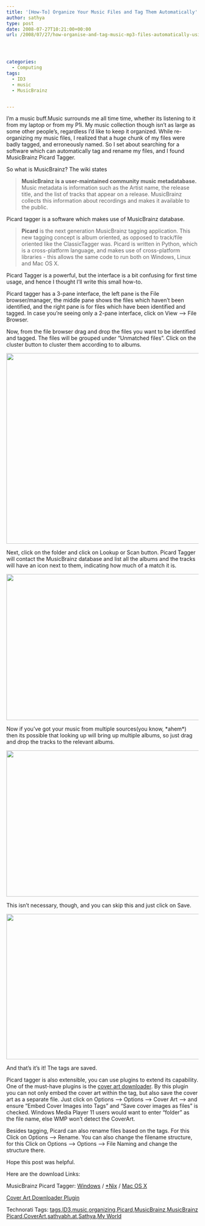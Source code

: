 ```yaml
---
title: '[How-To] Organize Your Music Files and Tag Them Automatically'
author: sathya
type: post
date: 2008-07-27T10:21:00+00:00
url: /2008/07/27/how-organise-and-tag-music-mp3-files-automatically-using-musicbrainz-picard-tagger/




categories:
  - Computing
tags:
  - ID3
  - music
  - MusicBrainz


---
```

I’m a music buff.Music surrounds me all time time, whether its listening to it from my laptop or from my P1i. My music collection though isn’t as large as some other people’s, regardless I’d like to keep it organized. While re-organizing my music files, I realized that a huge chunk of my files were badly tagged, and erroneously named. So I set about searching for a software which can automatically tag and rename my files, and I found MusicBrainz Picard Tagger.  
<!--more-->

So what is MusicBrainz? The wiki states

> **MusicBrainz is a user-maintained community music metadatabase.** Music metadata is information such as the Artist name, the release title, and the list of tracks that appear on a release. MusicBrainz collects this information about recordings and makes it available to the public.

Picard tagger is a software which makes use of MusicBrainz database.

> **Picard** is the next generation MusicBrainz tagging application. This new tagging concept is album oriented, as opposed to track/file oriented like the ClassicTagger was. Picard is written in Python, which is a cross-platform language, and makes use of cross-platform libraries - this allows the same code to run both on Windows, Linux and Mac OS X.

Picard Tagger is a powerful, but the interface is a bit confusing for first time usage, and hence I thought I’ll write this small how-to.

Picard tagger has a 3-pane interface, the left pane is the File browser/manager, the middle pane shows the files which haven’t been identified, and the right pane is for files which have been identified and tagged. In case you’re seeing only a 2-pane interface, click on View –> File Browser.

Now, from the file browser drag and drop the files you want to be identified and tagged. The files will be grouped under “Unmatched files”. Click on the cluster button to cluster them according to to albums.

<p style="text-align: center;">
  <a href="https://i.imgur.com/QlZ7t.png"><img class="aligncenter" src="https://i.imgur.com/QlZ7tl.jpg" alt="" width="640" height="498" /></a>
</p>

Next, click on the folder and click on Lookup or Scan button. Picard Tagger will contact the MusicBrainz database and list all the albums and the tracks will have an icon next to them, indicating how much of a match it is.

<p style="text-align: center;">
  <a href="https://i.imgur.com/hrm3R.png"><img class="aligncenter" src="https://i.imgur.com/hrm3Rl.jpg" alt="" width="640" height="382" /></a>
</p>

Now if you’ve got your music from multiple sources(you know, \*ahem\*) then its possible that looking up will bring up multiple albums, so just drag and drop the tracks to the relevant albums.

<p style="text-align: center;">
  <a href="https://i.imgur.com/8Uw4l.png"><img class="aligncenter" src="https://i.imgur.com/8Uw4ll.jpg" alt="" width="640" height="382" /></a>
</p>

This isn’t necessary, though, and you can skip this and just click on Save.

<p style="text-align: center;">
  <a href="https://i.imgur.com/DknY6.png"><img class="aligncenter" src="https://i.imgur.com/DknY6l.jpg" alt="" width="640" height="380" /></a>
</p>

And that’s it’s it! The tags are saved.

Picard tagger is also extensible, you can use plugins to extend its capability. One of the must-have plugins is the <a href="https://users.musicbrainz.org/~luks/picard-qt/plugins/coverart.py" target="_blank">cover art downloader</a>. By this plugin you can not only embed the cover art within the tag, but also save the cover art as a separate file. Just click on Options –> Options –> Cover Art –> and ensure “Embed Cover Images into Tags” and “Save cover images as files” is checked. Windows Media Player 11 users would want to enter “folder” as the file name, else WMP won’t detect the CoverArt.

Besides tagging, Picard can also rename files based on the tags. For this Click on Options –> Rename. You can also change the filename structure, for this Click on Options –> Options –> File Naming and change the structure there.

Hope this post was helpful.

Here are the download Links:

MusicBrainz Picard Tagger: <a href="https://musicbrainz.org/doc/MusicBrainz_Picard" target="_blank">Windows</a> / <a href="https://musicbrainz.org/doc/MusicBrainz_Picard" target="_blank">*Nix</a> / <a href="https://musicbrainz.org/doc/MusicBrainz_Picard" target="_blank">Mac OS X</a>

<a href="https://users.musicbrainz.org/~luks/picard-qt/plugins/coverart.py" target="_blank">Cover Art Downloader Plugin</a>

<div id="scid:0767317B-992E-4b12-91E0-4F059A8CECA8:8d17b15b-7de3-4490-9195-105201d1b9bd" class="wlWriterSmartContent" style="display: inline; float: none; margin: 0px; padding: 0px;">
  Technorati Tags: <a rel="tag" href="https://technorati.com/tags/tags">tags</a>,<a rel="tag" href="https://technorati.com/tags/ID3">ID3</a>,<a rel="tag" href="https://technorati.com/tags/music">music</a>,<a rel="tag" href="https://technorati.com/tags/organizing">organizing</a>,<a rel="tag" href="https://technorati.com/tags/Picard">Picard</a>,<a rel="tag" href="https://technorati.com/tags/MusicBrainz">MusicBrainz</a>,<a rel="tag" href="https://technorati.com/tags/MusicBrainz+Picard">MusicBrainz Picard</a>,<a rel="tag" href="https://technorati.com/tags/CoverArt">CoverArt</a>,<a rel="tag" href="https://technorati.com/tags/sathyabh.at">sathyabh.at</a>,<a rel="tag" href="https://technorati.com/tags/Sathya">Sathya</a>,<a rel="tag" href="https://technorati.com/tags/My+World">My World</a>
</div>
